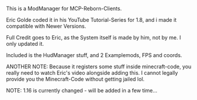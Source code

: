 This is a ModManager for MCP-Reborn-Clients.

Eric Golde coded it in his YouTube Tutorial-Series for 1.8, 
and i made it compatible with Newer Versions.

Full Credit goes to Eric, as the System itself is made by him,
not by me. I only updated it.

Included is the HudManager stuff, and 2 Examplemods, FPS and coords.

ANOTHER NOTE: Because it registers some stuff inside minecraft-code, you really need to watch Eric's video alongside adding this.
I cannot legally provide you the Minecraft-Code without getting jailed lol.

NOTE: 1.16 is currently changed - will be added in a few time...
